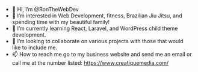 - 👋 Hi, I’m @RonTheWebDev
- 👀 I’m interested in Web Development, fitness, Brazilian Jiu Jitsu, and spending time with my beautiful family!
- 🌱 I’m currently learning React, Laravel, and WordPress child theme development. 
- 💞️ I’m looking to collaborate on various projects with those that would like to include me. 
- 📫 How to reach me go to my business website and send me an email or call me at the number listed: https://www.creatiquemedia.com/

<!---
RonTheWebDev/RonTheWebDev is a ✨ special ✨ repository because its `README.md` (this file) appears on your GitHub profile.
You can click the Preview link to take a look at your changes.
--->
